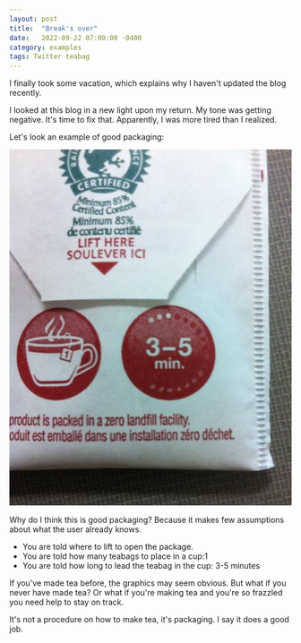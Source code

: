 ```yaml
---
layout: post
title:  "Break's over"
date:   2022-09-22 07:00:00 -0400
category: examples
tags: Twitter teabag
---
```

I finally took some vacation, which explains why I haven't updated the blog recently.

I looked at this blog in a new light upon my return. My tone was getting negative. It's time to fix that. Apparently, I was more tired than I realized.

Let's look an example of good packaging:

![The back of a teabag with text "LIFT HERE" and a graphic showing the teabag in a cup with a numeral 1 and another graphic with the text "3-5 MIN."](../images-posts/teabag.png)

Why do I think this is good packaging? Because it makes few assumptions about what the user already knows.

- You are told where to lift to open the package.
- You are told how many teabags to place in a cup:1 
- You are told how long to lead the teabag in the cup: 3-5 minutes

If you've made tea before, the graphics may seem obvious. But what if you never have made tea? Or what if you're making tea and you're so frazzled you need help to stay on track.

It's not a procedure on how to make tea, it's packaging. I say it does a good job.
